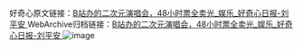 好奇心原文链接：[B站办的二次元演唱会，48小时票全卖光_娱乐_好奇心日报-刘平安 ](https://www.qdaily.com/articles/10540.html)
WebArchive归档链接：[B站办的二次元演唱会，48小时票全卖光_娱乐_好奇心日报-刘平安 ](http://web.archive.org/web/20180924153354/http://www.qdaily.com:80/articles/10540.html)
![image](http://ww3.sinaimg.cn/large/007d5XDply1g3vzjroouqj30u032ahdt)